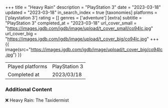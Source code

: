 +++
title = "Heavy Rain"
description = "PlayStation 3"
date = "2023-03-18"
updated = "2023-03-18"
in_search_index = true
[taxonomies]
platforms = ['playstation 3']
rating = []
genres = ['adventure']
[extra]
subtitle = "PlayStation 3"
completed_at = "2023-03-18"
url_cover_small = "https://images.igdb.com/igdb/image/upload/t_cover_small/co94lc.jpg"
url_cover_big = "https://images.igdb.com/igdb/image/upload/t_cover_big/co94lc.jpg"
+++
{{ image(src="https://images.igdb.com/igdb/image/upload/t_cover_big/co94lc.jpg") }}

|              |            |
| ------------ | ---------- |
| Played platforms    | PlayStation 3 |
| Completed at | 2023/03/18 |



### Additional Content


❌ Heavy Rain: The Taxidermist
